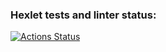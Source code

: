 ### Hexlet tests and linter status:
[![Actions Status](https://github.com/k4mp11111/python-project-lvl1/workflows/hexlet-check/badge.svg)](https://github.com/k4mp11111/python-project-lvl1/actions)